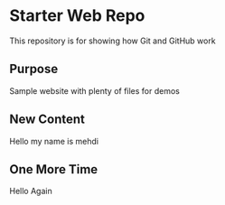 # Starter Web Repo

This repository is for showing how Git and GitHub work

## Purpose

Sample website with plenty of files for demos

## New Content

Hello my name is mehdi

## One More Time

Hello Again
